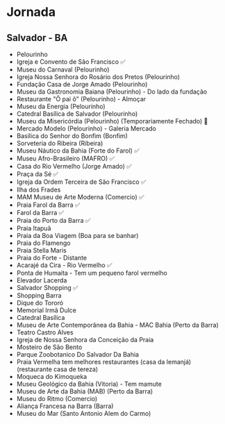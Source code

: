 # Jornada

## Salvador - BA

- Pelourinho 
- Igreja e Convento de São Francisco ✅
- Museu do Carnaval (Pelourinho)
- Igreja Nossa Senhora do Rosário dos Pretos (Pelourinho)
- Fundação Casa de Jorge Amado (Pelourinho)
- Museu da Gastronomia Baiana (Pelourinho) - Do lado da fundação
- Restaurante "Ô pai ô" (Pelourinho) - Almoçar
- Museu da Energia  (Pelourinho)
- Catedral Basílica de Salvador (Pelourinho)
- Museu da Misericórdia  (Pelourinho) (Temporariamente Fechado) 🚫
- Mercado Modelo (Pelourinho) - Galeria Mercado
- Basilica do Senhor do Bonfim (Bonfim)
- Sorveteria do Ribeira (Ribeira)
- Museu Náutico da Bahia (Forte do Farol) ✅
- Museu Afro-Brasileiro (MAFRO) ✅
- Casa do Rio Vermelho (Jorge Amado) ✅
- Praça da Sé ✅
- Igreja da Ordem Terceira de São Francisco ✅
- Ilha dos Frades
- MAM Museu de Arte Moderna (Comercio) ✅ 
- Praia Farol da Barra ✅
- Farol da Barra ✅
- Praia do Porto da Barra ✅
- Praia Itapuã
- Praia da Boa Viagem (Boa para se banhar)
- Praia do Flamengo
- Praia Stella Maris
- Praia do Forte - Distante
- Acarajé da Cira - Rio Vermelho ✅
- Ponta de Humaita - Tem um pequeno farol vermelho
- Elevador Lacerda
- Salvador Shopping ✅
- Shopping Barra
- Dique do Tororó
- Memorial Irmã Dulce
- Catedral Basílica
- Museu de Arte Contemporânea da Bahia - MAC Bahia (Perto da Barra)
- Teatro Castro Alves
- Igreja de Nossa Senhora da Conceição da Praia
- Mosteiro de São Bento
- Parque Zoobotanico Do Salvador Da Bahia
- Praia Vermelha tem melhores restaurantes (casa da lemanjá) (restaurante casa de tereza)
- Moqueca do Kimoqueka
- Museu Geológico da Bahia (Vitoria) - Tem mamute
- Museu de Arte da Bahia (MAB) (Perto da Barra)
- Museu do Ritmo (Comercio)
- Aliança Francesa na Barra (Barra)
- Museu do Mar (Santo Antonio Alem do Carmo)